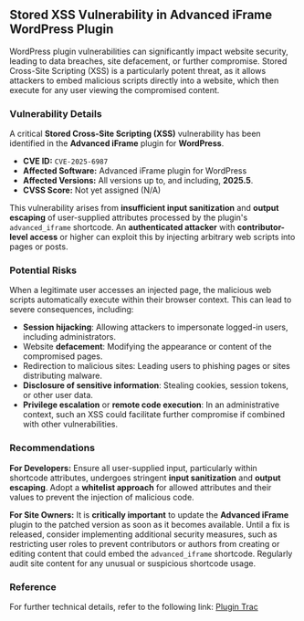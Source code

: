 ## Stored XSS Vulnerability in Advanced iFrame WordPress Plugin

WordPress plugin vulnerabilities can significantly impact website security, leading to data breaches, site defacement, or further compromise. Stored Cross-Site Scripting (XSS) is a particularly potent threat, as it allows attackers to embed malicious scripts directly into a website, which then execute for any user viewing the compromised content.

### Vulnerability Details

A critical **Stored Cross-Site Scripting (XSS)** vulnerability has been identified in the **Advanced iFrame** plugin for **WordPress**.

*   **CVE ID:** `CVE-2025-6987`
*   **Affected Software:** Advanced iFrame plugin for WordPress
*   **Affected Versions:** All versions up to, and including, **2025.5**.
*   **CVSS Score:** Not yet assigned (N/A)

This vulnerability arises from **insufficient input sanitization** and **output escaping** of user-supplied attributes processed by the plugin's `advanced_iframe` shortcode. An **authenticated attacker** with **contributor-level access** or higher can exploit this by injecting arbitrary web scripts into pages or posts.

### Potential Risks

When a legitimate user accesses an injected page, the malicious web scripts automatically execute within their browser context. This can lead to severe consequences, including:

*   **Session hijacking**: Allowing attackers to impersonate logged-in users, including administrators.
*   Website **defacement**: Modifying the appearance or content of the compromised pages.
*   Redirection to malicious sites: Leading users to phishing pages or sites distributing malware.
*   **Disclosure of sensitive information**: Stealing cookies, session tokens, or other user data.
*   **Privilege escalation** or **remote code execution**: In an administrative context, such an XSS could facilitate further compromise if combined with other vulnerabilities.

### Recommendations

**For Developers:**
Ensure all user-supplied input, particularly within shortcode attributes, undergoes stringent **input sanitization** and **output escaping**. Adopt a **whitelist approach** for allowed attributes and their values to prevent the injection of malicious code.

**For Site Owners:**
It is **critically important** to update the **Advanced iFrame** plugin to the patched version as soon as it becomes available. Until a fix is released, consider implementing additional security measures, such as restricting user roles to prevent contributors or authors from creating or editing content that could embed the `advanced_iframe` shortcode. Regularly audit site content for any unusual or suspicious shortcode usage.

### Reference

For further technical details, refer to the following link:
[Plugin Trac](https://plugins.trac.wordpress.org/browser/advanced-iframe/trunk/advanced-iframe.php#L725)